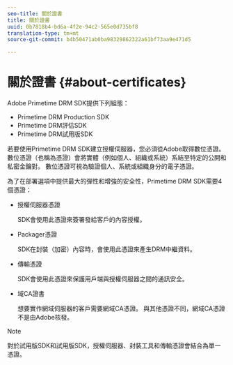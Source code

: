 ```yaml
---
seo-title: 關於證書
title: 關於證書
uuid: 0b7818b4-bd6a-4f2e-94c2-565e0d735bf8
translation-type: tm+mt
source-git-commit: b4b50471ab0ba98329862322a61bf73aa9e471d5

---
```



# 關於證書 {#about-certificates}

Adobe Primetime DRM SDK提供下列組態：

* Primetime DRM Production SDK
* Primetime DRM評估SDK
* Primetime DRM試用版SDK

若要使用Primetime DRM SDK建立授權伺服器，您必須從Adobe取得數位憑證。 數位憑證（也稱為憑證）會將實體（例如個人、組織或系統）系結至特定的公開和私密金鑰對。 數位憑證可視為驗證個人、系統或組織身分的電子憑證。

為了在部署選項中提供最大的彈性和增強的安全性，Primetime DRM SDK需要4個憑證：

* 授權伺服器憑證

   SDK會使用此憑證來簽署發給客戶的內容授權。
* Packager憑證

   SDK在封裝（加密）內容時，會使用此憑證來產生DRM中繼資料。
* 傳輸憑證

   SDK會使用此憑證來保護用戶端與授權伺服器之間的通訊安全。
* 域CA證書

   想要實作網域伺服器的客戶需要網域CA憑證。 與其他憑證不同，網域CA憑證不是由Adobe核發。

>[!NOTE]
>
>對於試用版SDK和試用版SDK，授權伺服器、封裝工具和傳輸憑證會結合為單一憑證。

